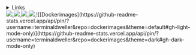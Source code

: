 <!-- <details> -->
<!--   <summary>Coding stats for this week</summary> -->
<!--   <p align="center"> -->
<!--     <!-1- <img src="https://wakatime.com/share/@939a2c82-4342-452e-909a-61f1ee5e0b32/701c4356-5bca-42db-b683-926c1f1f5537.svg"/> -1-> -->
<!--     <!-1- <img src="https://wakatime.com/share/@939a2c82-4342-452e-909a-61f1ee5e0b32/848d2f7b-db94-4f3e-8ee0-ab1bd92df765.svg" height=500> -1-> -->
<!--     <figure><embed src="https://wakatime.com/share/@939a2c82-4342-452e-909a-61f1ee5e0b32/f9b17c87-e994-412c-842a-9543cf03999c.svg"></embed></figure> -->
<!--   </p> -->
<!-- </details> -->
<details>
  <summary>Links</summary>
  <p align="left">
    <ul>
      <li><a href="https://blog.terminaldweller.com">My blog thingy</a></li>
    </ul>
  </p>
</details>
<a href="https://github.com/terminaldweller/dockerimages">
  <img src="https://github-readme-stats.vercel.app/api/pin/?username=terminaldweller&repo=dockerimages&theme=default#gh-light-mode-only" />
  <img src="https://github-readme-stats.vercel.app/api/pin/?username=terminaldweller&repo=dockerimages&theme=dark#gh-dark-mode-only" />
</a>
<a href="https://github.com/terminaldweller/scripts">
  <img src="https://github-readme-stats.vercel.app/api/pin/?username=terminaldweller&repo=scripts&theme=default" />
</a>
<a href="https://github.com/terminaldweller/vagrantboxes">
  <img src="https://github-readme-stats.vercel.app/api/pin/?username=terminaldweller&repo=vagrantboxes&theme=default" />
</a>
![[Dockerimages](https://github-readme-stats.vercel.app/api/pin/?username=terminaldweller&repo=dockerimages&theme=default#gh-light-mode-only)](https://github-readme-stats.vercel.app/api/pin/?username=terminaldweller&repo=dockerimages&theme=dark#gh-dark-mode-only)
